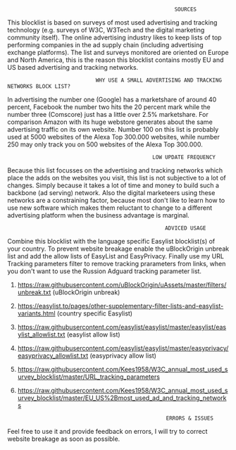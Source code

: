                                                          SOURCES
This blocklist is based on surveys of most used advertising and tracking technology (e.g. surveys of W3C, W3Tech and the
digital marketing community itself). The online advertising industry likes to keep lists of top performing companies in
the ad supply chain (including advertising exchange platforms). The list and surveys monitored are oriented on Europe and 
North America, this is the reason this blocklist contains mostly EU and US based advertising and tracking networks. 

                                WHY USE A SMALL ADVERTISING AND TRACKING NETWORKS BLOCK LIST? 
In advertising the number one (Google) has a marketshare of around 40 percent, Facebook the number two hits the 20 percent mark 
while the number three (Comscore) just has a little over 2.5% marketshare. For comparison Amazon with its huge webstore generates 
about the same advertising traffic on its own website. Number 100 on this list is probably used at 5000 websites of the Alexa 
Top 300.000 websites, while number 250 may only track you on 500 websites of the Alexa Top 300.000. 

                                                  LOW UPDATE FREQUENCY
Because this list focusses on the advertising and tracking networks which place the adds on the websites you visit, this list 
is not subjective to a lot of changes. Simply because it takes a lot of time and money to build such a backbone (ad serving) 
network. Also the digital marketeers using these networks are a constraining factor, because most don't like to learn how to
use new software which makes them reluctant to change to a different advertising platform when the business advantage is marginal.

                                                      ADVICED USAGE 
Combine this blocklist with the language specific Easylist blocklist(s) of your country. To prevent website breakage enable 
the uBlockOrigin unbreak list and add the allow lists of EasyList and EasyPrivacy. Finally use my URL Tracking parameters filter 
to remove tracking prarameters from links, when you don't want to use the Russion Adguard tracking parameter list.

1. https://raw.githubusercontent.com/uBlockOrigin/uAssets/master/filters/unbreak.txt (uBlockOrigin unbreak)
2. https://easylist.to/pages/other-supplementary-filter-lists-and-easylist-variants.html (country specific Easylist)
3. https://raw.githubusercontent.com/easylist/easylist/master/easylist/easylist_allowlist.txt (easylist allow list) 
4. https://raw.githubusercontent.com/easylist/easylist/master/easyprivacy/easyprivacy_allowlist.txt (easyprivacy allow list) 
5. https://raw.githubusercontent.com/Kees1958/W3C_annual_most_used_survey_blocklist/master/URL_tracking_parameters 
6. https://raw.githubusercontent.com/Kees1958/W3C_annual_most_used_survey_blocklist/master/EU_US%2Bmost_used_ad_and_tracking_networks 


                                                      ERRORS & ISSUES
Feel free to use it and provide feedback on errors, I will try to correct website breakage as soon as possible.  
